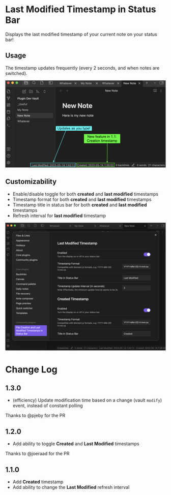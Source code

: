 # Last Modified Timestamp in Status Bar
Displays the last modified timestamp of your current note on your status bar!

## Usage
The timestamp updates frequently (every 2 seconds, and when notes are switched).

![demo](./img/demo.png)

## Customizability
- Enable/disable toggle for both **created** and **last modified** timestamps
- Timestamp format for both **created** and **last modified** timestamps
- Timestamp title in status bar for both **created** and **last modified** timestamps
- Refresh interval for **last modified** timestamp

![settings](./img/settings.png)

# Change Log
## 1.3.0
- (efficiency) Update modification time based on a change (vault `modify`) event, instead of constant polling

Thanks to @pjeby for the PR

## 1.2.0
- Add ability to toggle **Created** and **Last Modified** timestamps

Thanks to @joeraad for the PR

## 1.1.0
- Add **Created** timestamp
- Add ability to change the **Last Modified** refresh interval
